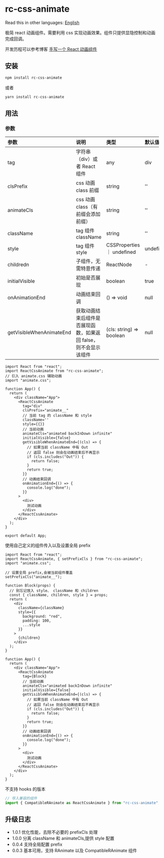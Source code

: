 # rc-css-animate

Read this in other languages:
[English](https://github.com/wsafight/rc-css-animate/blob/main/README.EN.md)

极简 react 动画组件。需要利用 css 实现动画效果。组件只提供显隐控制和动画完成回调。

开发历程可以参考博客 [手写一个 React 动画组件](https://github.com/wsafight/personBlog/issues/53)

## 安装

```bash
npm install rc-css-animate
```

或者

```bash
yarn install rc-css-animate
```

## 用法

### 参数

| 参数                       | 说明                                  | 类型                       | 默认值  |
| :----------------------- | :---------------------------------- | :----------------------- | :--- |
| tag                      | 字符串（div）或者 React 组件                 | any                      | div  |
| clsPrefix                | css 动画 class 前缀                     | string                   | ''   |
| animateCls                      | css 动画 class（有前缀会添加前缀）              | string                   | ''   |
| className | tag 组件 className  | string | '' |
| style | tag 组件 style  | CSSProperties ｜ undefined | undefined |
| childredn                | 子组件，无需特意传递                          | ReactNode                | -    |
| initialVisible           | 初始是否展现                              | boolean                  | true |
| onAnimationEnd           | 动画结束回调                              | () => void               | null |
| getVisibleWhenAnimateEnd | 获取动画结束后组件是否展现函数，如果返回 false，则不会显示该组件 | (cls: string) => boolean | null |

```tsx
import React from "react";
import ReactCssAnimate from "rc-css-animate";
// 引入 animate.css 辅助动画
import "animate.css";

function App() {
  return (
    <div className="App">
      <ReactCssAnimate
        tag="div"
        clsPrefix="animate__"
        // 当前 tag 的 className 和 style
        className=''
        style={{}}
        // 当前动画
        animateCls="animated backInDown infinite"
        initialVisible={false}
        getVisibleWhenAnimateEnd={(cls) => {
          // 如果当前 className 中有 Out
          // 返回 false 则会在动画结束后不再显示
          if (cls.includes("Out")) {
            return false;
          }
          return true;
        }}
        // 动画结束回调
        onAnimationEnd={() => {
          console.log("done");
        }}
      >
        <div>
          测试动画
        </div>
      </ReactCssAnimate>
    </div>
  );
}

export default App;
```

使用自己定义的组件传入以及设置全局 prefix

```tsx
import React from "react";
import ReactCssAnimate, { setPrefixCls } from "rc-css-animate";
import "animate.css";

// 设置全局 prefix,会被当前组件覆盖
setPrefixCls("animate__");

function Block(props) {
  // 别忘记放入 style、 className 和 children
  const { className, children, style } = props;
  return (
    <div
      className={className}
      style={{
        background: "red",
        padding: 100,
        ...style
      }}
    >
      {children}
    </div>
  );
}

function App() {
  return (
    <div className="App">
      <ReactCssAnimate
        tag={Block}
        // 当前动画
        animateCls="animated backInDown infinite"
        initialVisible={false}
        getVisibleWhenAnimateEnd={(cls) => {
          // 如果当前 className 中有 Out
          // 返回 false 则会在动画结束后不再显示
          if (cls.includes("Out")) {
            return false;
          }
          return true;
        }}
        // 动画结束回调
        onAnimationEnd={() => {
          console.log("done");
        }}
      >
        <div>
          测试动画
        </div>
      </ReactCssAnimate>
    </div>
  );
}
```

不支持 hooks 的版本

```ts
// 导入兼容的组件
import { CompatibleRAnimate as ReactCssAnimate } from "rc-css-animate";
```

## 升级日志
- 1.0.1 优化性能，去除不必要的 prefixCls 处理
- 1.0.0 分离 className 和 animateCls,提供 style 配置
- 0.0.4 支持全局配置 prefix
- 0.0.3 基本可用，支持 RAnimate 以及 CompatibleRAnimate 组件
